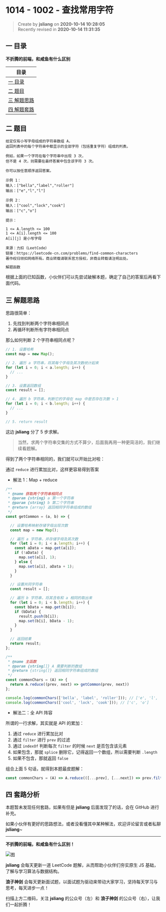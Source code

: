 1014 - 1002 - 查找常用字符
===

> Create by **jsliang** on **2020-10-14 10:28:05**  
> Recently revised in **2020-10-14 11:31:35**

<!-- 目录开始 -->
## 一 目录

**不折腾的前端，和咸鱼有什么区别**

| 目录 |
| --- |
| [一 目录](#chapter-one) |
| [二 题目](#chapter-two) |
| [三 解题思路](#chapter-three) |
| [四 解题套路](#chapter-four) |
<!-- 目录结束 -->

## 二 题目



```
给定仅有小写字母组成的字符串数组 A，
返回列表中的每个字符串中都显示的全部字符（包括重复字符）组成的列表。

例如，如果一个字符在每个字符串中出现 3 次，
但不是 4 次，则需要在最终答案中包含该字符 3 次。

你可以按任意顺序返回答案。

示例 1：
输入：["bella","label","roller"]
输出：["e","l","l"]

示例 2：
输入：["cool","lock","cook"]
输出：["c","o"]

提示：

1 <= A.length <= 100
1 <= A[i].length <= 100
A[i][j] 是小写字母

来源：力扣（LeetCode）
链接：https://leetcode-cn.com/problems/find-common-characters
著作权归领扣网络所有。商业转载请联系官方授权，非商业转载请注明出处。
```

```js
解题函数
```

根据上面的已知函数，小伙伴们可以先尝试破解本题，确定了自己的答案后再看下面代码。

## 三 解题思路



思路很简单：

1. 先找到判断两个字符串相同点
2. 再循环判断所有字符串相同点

那么如何判断 2 个字符串相同点呢？

```js
// 1. 设置哈希
const map = new Map();

// 2. 遍历 a 字符串，将其每个字母及其次数统计起来
for (let i = 0; i < a.length; i++) {
  // ...
}

// 3. 设置返回数组
const result = [];

// 4. 遍历 b 字符串，判断它的字母在 map 中是否存在次数 > 1
for (let i = 0; i < b.length; i++) {
  // ...
}

// 5. return result
```

这边 **jsliang** 分了 5 步求解。

> 当然，求两个字符串交集的方式不算少，后面我再用一种更简洁的，我们继续看题解。

得到了两个字符串相同的，我们就可以开始比对啦：

通过 `reduce` 进行累加比对，这样更容易得到答案

* 解法 1：Map + reduce

```js
/**
 * @name 获取两个字符串相同点
 * @param {string} a 第一个字符串
 * @param {string} b 第二个字符串
 * @return {array} 返回相同字符串组成的数组
 */
const getCommon = (a, b) => {

  // 设置哈希映射存储字母出现次数
  const map = new Map();

  // 遍历 a 字符串，并存储字母及其次数
  for (let i = 0; i < a.length; i++) {
    const aData = map.get(a[i]);
    if (!aData) {
      map.set(a[i], 1);
    } else {
      map.set(a[i], aData + 1);
    }
  }

  // 设置共同字符串
  const result = [];

  // 遍历 b 字符串，将其含有和 a 相同的取出来
  for (let i = 0; i < b.length; i++) {
    const bData = map.get(b[i]);
    if (bData) {
      result.push(b[i]);
      map.set(b[i], bData - 1);
    }
  }

  // 返回结果
  return result;
};

/**
 * @name 主函数
 * @param {string[]} A 需要判断的数组
 * @return {string[]} 返回相同字符串组成的数组
 */
const commonChars = (A) => {
  return A.reduce((prev, next) => getCommon(prev, next))
};

console.log(commonChars(['bella', 'label', 'roller'])); // ['e', 'l', 'l']
console.log(commonChars(['cool', 'lock', 'cook'])); // ['c', 'o']
```

* 解法二：全 API 阵容

所谓的一行求解，其实就是 API 的累加：

1. 通过 `reduce` 进行累加比对
2. 通过 `filter` 进行 `prev` 的过滤
3. 通过 `indexOf` 判断每次 `filter` 的时候 `next` 是否包含该元素
4. 如果包含，那就 `splice` 删除它，记得返回一个数组，所以需要判断 `.length`
5. 如果不包含，那就返回 `false`

组合上面 5 句话，就得到本题最皮题解：

```js
const commonChars = (A) => A.reduce(([...prev], [...next]) => prev.filter((item) => next.indexOf(item) > -1 && next.splice(next.indexOf(item), 1).length));
```

## 四 套路分析



本题暂未发现任何套路，如果有但是 **jsliang** 后面发现了的话，会在 GitHub 进行补充。

如果小伙伴有更好的思路想法，或者没看懂其中某种解法，欢迎评论留言或者私聊 **jsliang**~

---

**不折腾的前端，和咸鱼有什么区别！**

![图](https://github.com/LiangJunrong/document-library/blob/master/public-repertory/img/z-index-small.png?raw=true)

**jsliang** 会每天更新一道 LeetCode 题解，从而帮助小伙伴们夯实原生 JS 基础，了解与学习算法与数据结构。

**浪子神剑** 会每天更新面试题，以面试题为驱动来带动大家学习，坚持每天学习与思考，每天进步一点！

扫描上方二维码，关注 **jsliang** 的公众号（左）和 **浪子神剑** 的公众号（右），让我们一起折腾！

